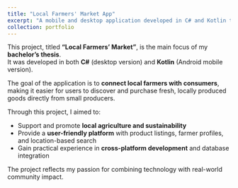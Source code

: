 ```yaml
---
title: "Local Farmers' Market App"
excerpt: "A mobile and desktop application developed in C# and Kotlin to support local farmers and promote regional products.<br/><img src='/images/localfarmersmarket.png'>"
collection: portfolio
---
```


This project, titled **“Local Farmers’ Market”**, is the main focus of my **bachelor’s thesis**.  
It was developed in both **C#** (desktop version) and **Kotlin** (Android mobile version).  

The goal of the application is to **connect local farmers with consumers**, making it easier for users to discover and purchase fresh, locally produced goods directly from small producers.  

Through this project, I aimed to:
- Support and promote **local agriculture and sustainability**  
- Provide a **user-friendly platform** with product listings, farmer profiles, and location-based search  
- Gain practical experience in **cross-platform development** and database integration  

The project reflects my passion for combining technology with real-world community impact.
